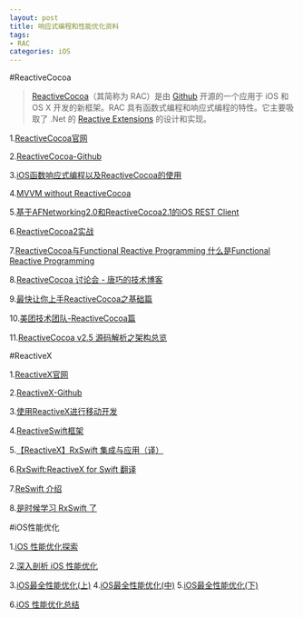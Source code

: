 ```yaml
---
layout: post
title: 响应式编程和性能优化资料
tags:
- RAC
categories: iOS
---
```


#ReactiveCocoa

>[ReactiveCocoa](https://link.juejin.im/?target=https%3A%2F%2Fgithub.com%2FReactiveCocoa%2FReactiveCocoa)（其简称为 RAC）是由 [Github](https://link.juejin.im/?target=https%3A%2F%2Fgithub.com%2Fblog%2F1107-reactivecocoa-for-a-better-world) 开源的一个应用于 iOS 和 OS X 开发的新框架。RAC 具有函数式编程和响应式编程的特性。它主要吸取了 .Net 的 [Reactive Extensions](https://link.juejin.im/?target=http%3A%2F%2Fmsdn.microsoft.com%2Fen-us%2Fdata%2Fgg577609) 的设计和实现。

1.[ReactiveCocoa官网](http://reactivecocoa.io/)

2.[ReactiveCocoa-Github](https://github.com/ReactiveCocoa/ReactiveCocoa)

3.[iOS函数响应式编程以及ReactiveCocoa的使用](https://www.jianshu.com/p/01546347bad5)

4.[MVVM without ReactiveCocoa](http://limboy.me/tech/2015/09/27/ios-mvvm-without-reactivecocoa.html)

5.[基于AFNetworking2.0和ReactiveCocoa2.1的iOS REST Client](http://limboy.me/tech/2014/01/05/ios-rest-client-implementation.html)

6.[ReactiveCocoa2实战](http://limboy.me/tech/2014/06/06/deep-into-reactivecocoa2.html)

7.[ReactiveCocoa与Functional Reactive Programming
什么是Functional Reactive Programming](http://limboy.me/tech/2013/06/19/frp-reactivecocoa.html)

8.[ReactiveCocoa 讨论会 - 唐巧的技术博客](https://juejin.im/entry/568bd2ae60b2e57ba2cd2c7b)

9.[最快让你上手ReactiveCocoa之基础篇](https://www.jianshu.com/p/87ef6720a096)

10.[美团技术团队-ReactiveCocoa篇](https://tech.meituan.com/tag/ReactiveCocoa)

11.[ReactiveCocoa v2.5 源码解析之架构总览](http://blog.leichunfeng.com/blog/2015/12/25/reactivecocoa-v2-dot-5-yuan-ma-jie-xi-zhi-jia-gou-zong-lan/)

#ReactiveX

1.[ReactiveX官网](http://reactivex.io/)

2.[ReactiveX-Github](https://github.com/ReactiveX)

3.[使用ReactiveX进行移动开发](https://www.jianshu.com/p/065ba28c938a)

4.[ReactiveSwift框架](https://www.jianshu.com/p/25a39fe98723)

5.[【ReactiveX】RxSwift 集成与应用（译）](http://www.china10s.com/blog/?p=441)

6.[RxSwift:ReactiveX for Swift 翻译](https://www.jianshu.com/p/6d9833da9ea7)

7.[ReSwift 介绍](http://limboy.me/tech/2016/12/04/reswift-analyze.html)

8.[是时候学习 RxSwift 了](http://limboy.me/tech/2016/12/11/time-to-learn-rxswift.html)

#iOS性能优化

1.[iOS 性能优化探索](http://www.cocoachina.com/ios/20180309/22514.html)

2.[深入剖析 iOS 性能优化](https://www.jianshu.com/p/c58001ae3da5)

3.[iOS最全性能优化(上)](http://www.jianshu.com/p/9c450e512020)
4.[iOS最全性能优化(中)](https://www.jianshu.com/p/ad90e90dce4f)
5.[iOS最全性能优化(下)](https://www.jianshu.com/p/25e2f1ae51d2)

6.[iOS 性能优化总结](http://baijiahao.baidu.com/s?id=1598006549500316042&wfr=spider&for=pc)